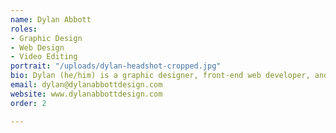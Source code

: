 ```yaml
---
name: Dylan Abbott
roles:
- Graphic Design
- Web Design
- Video Editing
portrait: "/uploads/dylan-headshot-cropped.jpg"
bio: Dylan (he/him) is a graphic designer, front-end web developer, and video editor.
email: dylan@dylanabbottdesign.com
website: www.dylanabbottdesign.com
order: 2

---
```

